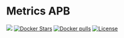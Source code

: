 # Metrics APB

[![](https://img.shields.io/docker/automated/jrottenberg/ffmpeg.svg)](https://hub.docker.com/r/aerogearcatalog/prometheus-apb/)
[![Docker Stars](https://img.shields.io/docker/stars/aerogearcatalog/prometheus-apb.svg)](https://registry.hub.docker.com/v2/repositories/aerogearcatalog/prometheus-apb/stars/count/)
[![Docker pulls](https://img.shields.io/docker/pulls/aerogearcatalog/prometheus-apb.svg)](https://registry.hub.docker.com/v2/repositories/aerogearcatalog/prometheus-apb/)
[![License](https://img.shields.io/:license-Apache2-blue.svg)](http://www.apache.org/licenses/LICENSE-2.0)